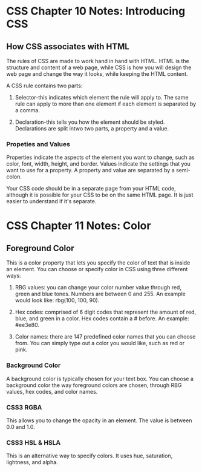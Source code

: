# CSS Chapter 10 Notes: Introducing CSS

## How CSS associates with HTML

The rules of CSS are made to work hand in hand with HTML. HTML is the structure and content of a web page, while CSS is how you will design the web page and change the way it looks, while keeping the HTML content. 

A CSS rule contains two parts:

1. Selector-this indicates which element the rule will apply to. The same rule can apply to more than one element if each element is separated by a comma. 

2. Declaration-this tells you how the element should be styled. Declarations are split intwo two parts, a property and a value. 

### Propeties and Values

Properties indicate the aspects of the element you want to change, such as color, font, width, height, and border. Values indicate the settings that you want to use for a property. A property and value are separated by a semi-colon. 

Your CSS code should be in a separate page from your HTML code, although it is possible for your CSS to be on the same HTML page. It is just easier to understand if it's separate. 

# CSS Chapter 11 Notes: Color

## Foreground Color

This is a color property that lets you specify the color of text that is inside an element. You can choose or specify color in CSS using three different ways:

1. RBG values: you can change your color number value through red, green and blue tones. Numbers are between 0 and 255. An example would look like: rbg(100, 100, 90).

2. Hex codes: comprised of 6 digit codes that represent the amount of red, blue, and green in a color. Hex codes contain a # before. An example: #ee3e80.

3. Color names: there are 147 predefined color names that you can choose from. You can simply type out a color you would like, such as red or pink.

### Background Color

A background color is typically chosen for your text box. You can choose a background color the way foreground colors are chosen, through RBG values, hex codes, and color names. 

### CSS3 RGBA

This allows you to change the opacity in an element. The value is between 0.0 and 1.0. 

### CSS3 HSL & HSLA

This is an alternative way to specify colors. It uses hue, saturation, lightness, and alpha. 
